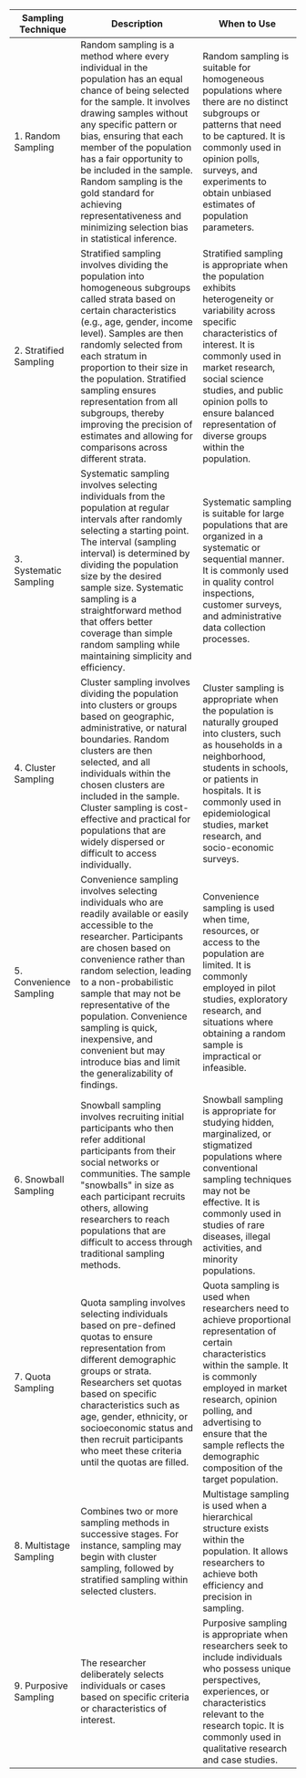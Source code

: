   |Sampling Technique | Description | When to Use  |
----------------------|-------------|--------------|
|1. Random Sampling |Random sampling is a method where every individual in the population has an equal chance of being selected for the sample. It involves drawing samples without any specific pattern or bias, ensuring that each member of the population has a fair opportunity to be included in the sample. Random sampling is the gold standard for achieving representativeness and minimizing selection bias in statistical inference.|Random sampling is suitable for homogeneous populations where there are no distinct subgroups or patterns that need to be captured. It is commonly used in opinion polls, surveys, and experiments to obtain unbiased estimates of population parameters.|
|2. Stratified Sampling| Stratified sampling involves dividing the population into homogeneous subgroups called strata based on certain characteristics (e.g., age, gender, income level). Samples are then randomly selected from each stratum in proportion to their size in the population. Stratified sampling ensures representation from all subgroups, thereby improving the precision of estimates and allowing for comparisons across different strata.|Stratified sampling is appropriate when the population exhibits heterogeneity or variability across specific characteristics of interest. It is commonly used in market research, social science studies, and public opinion polls to ensure balanced representation of diverse groups within the population.|
|3. Systematic Sampling|Systematic sampling involves selecting individuals from the population at regular intervals after randomly selecting a starting point. The interval (sampling interval) is determined by dividing the population size by the desired sample size. Systematic sampling is a straightforward method that offers better coverage than simple random sampling while maintaining simplicity and efficiency.| Systematic sampling is suitable for large populations that are organized in a systematic or sequential manner. It is commonly used in quality control inspections, customer surveys, and administrative data collection processes.|
|4. Cluster Sampling|  Cluster sampling involves dividing the population into clusters or groups based on geographic, administrative, or natural boundaries. Random clusters are then selected, and all individuals within the chosen clusters are included in the sample. Cluster sampling is cost-effective and practical for populations that are widely dispersed or difficult to access individually.|Cluster sampling is appropriate when the population is naturally grouped into clusters, such as households in a neighborhood, students in schools, or patients in hospitals. It is commonly used in epidemiological studies, market research, and socio-economic surveys.|
|5. Convenience Sampling|Convenience sampling involves selecting individuals who are readily available or easily accessible to the researcher. Participants are chosen based on convenience rather than random selection, leading to a non-probabilistic sample that may not be representative of the population. Convenience sampling is quick, inexpensive, and convenient but may introduce bias and limit the generalizability of findings.| Convenience sampling is used when time, resources, or access to the population are limited. It is commonly employed in pilot studies, exploratory research, and situations where obtaining a random sample is impractical or infeasible.|
|6. Snowball Sampling|Snowball sampling involves recruiting initial participants who then refer additional participants from their social networks or communities. The sample "snowballs" in size as each participant recruits others, allowing researchers to reach populations that are difficult to access through traditional sampling methods.|Snowball sampling is appropriate for studying hidden, marginalized, or stigmatized populations where conventional sampling techniques may not be effective. It is commonly used in studies of rare diseases, illegal activities, and minority populations.|
|7. Quota Sampling|Quota sampling involves selecting individuals based on pre-defined quotas to ensure representation from different demographic groups or strata. Researchers set quotas based on specific characteristics such as age, gender, ethnicity, or socioeconomic status and then recruit participants who meet these criteria until the quotas are filled.|Quota sampling is used when researchers need to achieve proportional representation of certain characteristics within the sample. It is commonly employed in market research, opinion polling, and advertising to ensure that the sample reflects the demographic composition of the target population.|
|8. Multistage Sampling| Combines two or more sampling methods in successive stages. For instance, sampling may begin with cluster sampling, followed by stratified sampling within selected clusters.|Multistage sampling is used when a hierarchical structure exists within the population. It allows researchers to achieve both efficiency and precision in sampling.| 
|9. Purposive Sampling |The researcher deliberately selects individuals or cases based on specific criteria or characteristics of interest.| Purposive sampling is appropriate when researchers seek to include individuals who possess unique perspectives, experiences, or characteristics relevant to the research topic. It is commonly used in qualitative research and case studies.| 

